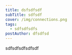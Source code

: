 ```yaml
---
title: dsfsdfsdf
subTitle: sdfsdf
cover: /img/connections.png
tags:
  - sdfsdfsdfs
postAuthor: dfsdfsd
---
```

sdfsdfsdfsdfsdf
